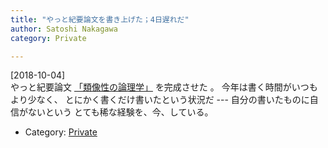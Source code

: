 ```yaml
---
title: "やっと紀要論文を書き上げた；4日遅れだ"
author: Satoshi Nakagawa
category: Private

---
```


[2018-10-04]  
 やっと紀要論文
[「類像性の論理学」](../../../anthrop/works/paper-2/icon.html)
を完成させた
。
今年は書く時間がいつもより少なく、
とにかく書くだけ書いたという状況だ ---
自分の書いたものに自信がないという
とても稀な経験を、今、している。

- Category: [Private](categories.html#Private)

